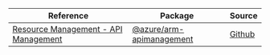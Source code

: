 | Reference | Package | Source |
|---|---|---|
|[Resource Management - API Management](arm-apimanagement-readme.md)|[@azure/arm-apimanagement](https://www.npmjs.com/package/@azure/arm-apimanagement)|[Github](https://github.com/Azure/azure-sdk-for-js/blob/main/sdk/apimanagement/arm-apimanagement)|
